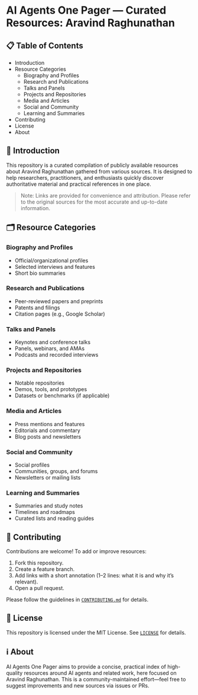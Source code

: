 # AI Agents One Pager — Curated Resources: Aravind Raghunathan

## 📋 Table of Contents
- Introduction
- Resource Categories
  - Biography and Profiles
  - Research and Publications
  - Talks and Panels
  - Projects and Repositories
  - Media and Articles
  - Social and Community
  - Learning and Summaries
- Contributing
- License
- About

## 🧠 Introduction
This repository is a curated compilation of publicly available resources about Aravind Raghunathan gathered from various sources. It is designed to help researchers, practitioners, and enthusiasts quickly discover authoritative material and practical references in one place.

> Note: Links are provided for convenience and attribution. Please refer to the original sources for the most accurate and up-to-date information.

## 🗂️ Resource Categories

### Biography and Profiles
- Official/organizational profiles
- Selected interviews and features
- Short bio summaries

### Research and Publications
- Peer-reviewed papers and preprints
- Patents and filings
- Citation pages (e.g., Google Scholar)

### Talks and Panels
- Keynotes and conference talks
- Panels, webinars, and AMAs
- Podcasts and recorded interviews

### Projects and Repositories
- Notable repositories
- Demos, tools, and prototypes
- Datasets or benchmarks (if applicable)

### Media and Articles
- Press mentions and features
- Editorials and commentary
- Blog posts and newsletters

### Social and Community
- Social profiles
- Communities, groups, and forums
- Newsletters or mailing lists

### Learning and Summaries
- Summaries and study notes
- Timelines and roadmaps
- Curated lists and reading guides

## 🤝 Contributing
Contributions are welcome! To add or improve resources:
1. Fork this repository.
2. Create a feature branch.
3. Add links with a short annotation (1–2 lines: what it is and why it’s relevant).
4. Open a pull request.

Please follow the guidelines in [`CONTRIBUTING.md`](CONTRIBUTING.md) for details.

## 📜 License
This repository is licensed under the MIT License. See [`LICENSE`](LICENSE) for details.

## ℹ️ About
AI Agents One Pager aims to provide a concise, practical index of high-quality resources around AI agents and related work, here focused on Aravind Raghunathan. This is a community-maintained effort—feel free to suggest improvements and new sources via issues or PRs.
